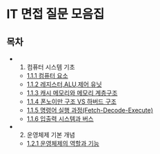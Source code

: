 # IT 면접 질문 모음집

## 목차

- 1. 컴퓨터 시스템 기초

  - [1.1.1 컴퓨터 요소](https://github.com/p990805/Tech_Interview_Collection/blob/master/01.ComputerSystemFundamentals/1.1%20Computer%20Architecture/1.1.1%20Computer%20Element.md)
  - [1.1.2 레지스터,ALU,제어 유닛](https://github.com/p990805/Tech_Interview_Collection/blob/master/01.ComputerSystemFundamentals/1.1%20Computer%20Architecture/1.1.2%20CPU%20Element.MD)
  - [1.1.3 캐시 메모리와 메모리 계층구조](https://github.com/p990805/Tech_Interview_Collection/blob/master/01.ComputerSystemFundamentals/1.1%20Computer%20Architecture/1.1.3%20Cache%20Memory%20and%20Memory%20Hierachy.md)
  - [1.1.4 폰노이만 구조 VS 하버드 구조](https://github.com/p990805/Tech_Interview_Collection/blob/master/01.ComputerSystemFundamentals/1.1%20Computer%20Architecture/1.1.4%20Computer%20Structure.md)
  - [1.1.5 명령어 실행 과정(Fetch-Decode-Execute)](https://github.com/p990805/Tech_Interview_Collection/blob/master/01.ComputerSystemFundamentals/1.1%20Computer%20Architecture/1.1.5%20Command%20execution%20process.md)
  - [1.1.6 입출력 시스템과 버스](https://github.com/p990805/Tech_Interview_Collection/blob/master/01.ComputerSystemFundamentals/1.1%20Computer%20Architecture/1.1.6%20Input%20Output%20Systems%20and%20Buses.md)

- 2. 운영체제 기본 개념
  - [1.2.1 운영체제의 역할과 기능](https://github.com/p990805/Tech_Interview_Collection/blob/master/01.ComputerSystemFundamentals/1.2%20Operating%20System%20Basics/1.2.1%20Roles%20and%20Functions%20Of%20The%20Operating%20System.md)

